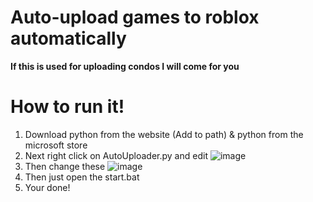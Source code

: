 # Auto-upload games to roblox automatically
**If this is used for uploading condos I will come for you**

# How to run it!
1. Download python from the website (Add to path) & python from the microsoft store
2. Next right click on AutoUploader.py and edit
![image](https://github.com/user-attachments/assets/96116673-435a-4439-8879-c685bd3754f4)
3. Then change these
![image](https://github.com/user-attachments/assets/fb7056df-f19f-4b83-a303-c362dba879ba)
4. Then just open the start.bat
5. Your done!
